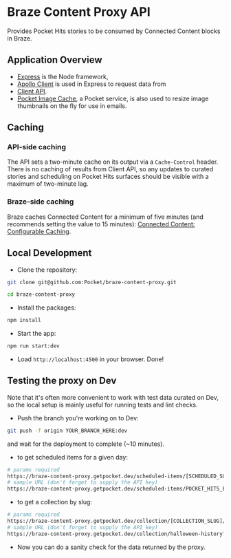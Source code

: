 # Braze Content Proxy API

Provides Pocket Hits stories to be consumed by Connected Content blocks in Braze.

## Application Overview

- [Express](https://expressjs.com/) is the Node framework, 
- [Apollo Client](https://www.apollographql.com/docs/react/) is used in Express to request data from 
- [Client API](https://github.com/Pocket/client-api/).
- [Pocket Image Cache](https://pocket-image-cache.com/), a Pocket service, is also used to resize image thumbnails on the fly for use in emails.

## Caching

### API-side caching

The API sets a two-minute cache on its output via a `Cache-Control` header. There is no caching of results from Client API, so any updates to curated stories and scheduling on Pocket Hits surfaces should be visible with a maximum of two-minute lag.

### Braze-side caching

Braze caches Connected Content for a minimum of five minutes (and recommends setting the value to 15 minutes): [Connected Content: Configurable Caching](https://www.braze.com/docs/user_guide/personalization_and_dynamic_content/connected_content/local_connected_content_variables/#configurable-caching).

## Local Development

- Clone the repository:

```bash
git clone git@github.com:Pocket/braze-content-proxy.git

cd braze-content-proxy
```

- Install the packages:

```bash
npm install
```

- Start the app:

```bash
npm run start:dev
```

- Load `http://localhost:4500` in your browser. Done!

## Testing the proxy on Dev

Note that it's often more convenient to work with test data curated on Dev, so the local setup is mainly useful for running tests and lint checks. 

- Push the branch you're working on to Dev:

```bash
git push -f origin YOUR_BRANCH_HERE:dev
```
and wait for the deployment to complete (~10 minutes).

- to get scheduled items for a given day:
```bash
# params required
https://braze-content-proxy.getpocket.dev/scheduled-items/[SCHEDULED_SURFACE_GUID]/?date=[DATE_IN_YYYY-MM-DD_FORMAT]&apikey=[LOOK_UP_THE_KEY_IN_AWS]
# sample URL (don't forget to supply the API key)
https://braze-content-proxy.getpocket.dev/scheduled-items/POCKET_HITS_EN_US/?date=2022-05-27&apikey=[INSERT_API_KEY]
```
- to get a collection by slug:
```bash
# params required
https://braze-content-proxy.getpocket.dev/collection/[COLLECTION_SLUG]/?apikey=[LOOK_UP_THE_KEY_IN_AWS]
# sample URL (don't forget to supply the API key)
https://braze-content-proxy.getpocket.dev/collection/halloween-history?apikey=[LOOK_UP_THE_KEY_IN_AWS]
```


- Now you can do a sanity check for the data returned by the proxy.
